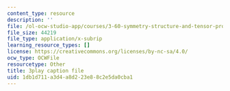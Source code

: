 ```yaml
---
content_type: resource
description: ''
file: /ol-ocw-studio-app/courses/3-60-symmetry-structure-and-tensor-properties-of-materials-fall-2005/1db1d711a3d4a8d223e88c2e5da0cba1_V1i2bknbWfc.srt
file_size: 44219
file_type: application/x-subrip
learning_resource_types: []
license: https://creativecommons.org/licenses/by-nc-sa/4.0/
ocw_type: OCWFile
resourcetype: Other
title: 3play caption file
uid: 1db1d711-a3d4-a8d2-23e8-8c2e5da0cba1
---
```

